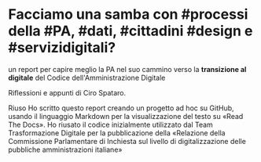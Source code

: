 # Facciamo una samba con #processi della #PA, #dati, #cittadini #design e #servizidigitali?
un report per capire meglio la PA nel suo cammino verso la **transizione al digitale** del Codice dell'Amministrazione Digitale

Riflessioni e appunti di Ciro Spataro.

Riuso
Ho scritto questo report creando un progetto ad hoc su GitHub, usando il linguaggio Markdown per la visualizzazione del testo su «Read The Docs». Ho riusato il codice inizialmente utilizzato dal Team Trasformazione Digitale per la pubblicazione della «Relazione della Commissione Parlamentare di Inchiesta sul livello di digitalizzazione delle pubbliche amministrazioni italiane»
